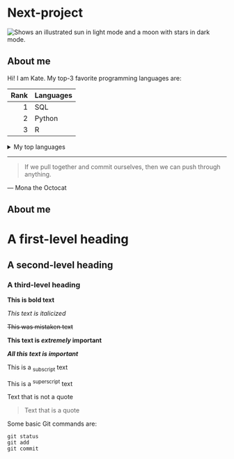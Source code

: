 # Next-project
<picture>
  <source media="(prefers-color-scheme: dark)" srcset="https://user-images.githubusercontent.com/25423296/163456776-7f95b81a-f1ed-45f7-b7ab-8fa810d529fa.png">
  <source media="(prefers-color-scheme: light)" srcset="https://user-images.githubusercontent.com/25423296/163456779-a8556205-d0a5-45e2-ac17-42d089e3c3f8.png">
  <img alt="Shows an illustrated sun in light mode and a moon with stars in dark mode." src="https://user-images.githubusercontent.com/25423296/163456779-a8556205-d0a5-45e2-ac17-42d089e3c3f8.png">
</picture>

## About me

Hi! I am Kate.
My top-3 favorite programming languages are:

| Rank | Languages |
|-----:|-----------|
|     1| SQL       |
|     2| Python    |
|     3| R         |

<details>
<summary>My top languages</summary>

| Rank | Languages |
|-----:|-----------|
|     1| SQL       |
|     2| Python    |
|     3| R         |

</details>

---
> If we pull together and commit ourselves, then we can push through anything.

— Mona the Octocat

## About me

<!-- TO DO: add more details later -->

# A first-level heading
## A second-level heading
### A third-level heading

**This is bold text**

_This text is italicized_

~~This was mistaken text~~

**This text is _extremely_ important**

***All this text is important***

This is a <sub>subscript</sub> text

This is a <sup>superscript</sup> text

Text that is not a quote

> Text that is a quote

Some basic Git commands are:
```
git status
git add
git commit
```
